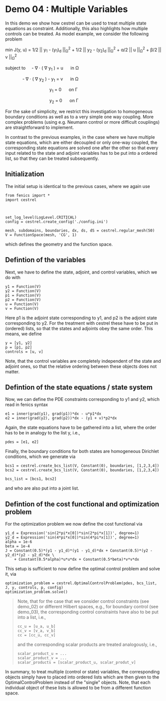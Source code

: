 Demo 04 : Multiple Variables
============================

In this demo we show how cestrel can be used to treat multiple
state equations as constraint. Additionally, this also highlights 
how multiple controls can be treated. As model example, we consider the 
following problem

min J(y, u) = 1/2 || y<sub>1</sub> - (y<sub>1</sub>)<sub>d</sub> ||<sub>&Omega;</sub><sup>2</sup> 
              + 1/2 || y<sub>2</sub> - (y<sub>2</sub>)<sub>d</sub> ||<sub>&Omega;</sub><sup>2</sup> 
              + &alpha;/2  || u ||<sub>&Omega;</sub><sup>2</sup>
              + &beta;/2  || v ||<sub>&Omega;</sub><sup>2</sup>

subject to &nbsp;&nbsp;&nbsp;  - &nabla; &middot; ( &nabla; y<sub>1</sub>  ) = u &nbsp;&nbsp;&nbsp;&nbsp; in &Omega;

&nbsp;&nbsp;&nbsp;&nbsp;&nbsp;
&nbsp;&nbsp;&nbsp;&nbsp;&nbsp;&nbsp;&nbsp;&nbsp;- &nabla; &middot; ( &nabla; y<sub>2</sub>  ) - y<sub>1</sub> = v &nbsp;&nbsp;&nbsp;&nbsp; in &Omega;

 
&nbsp;&nbsp;&nbsp;&nbsp;&nbsp;&nbsp;&nbsp;&nbsp;&nbsp;&nbsp;&nbsp;&nbsp;&nbsp;&nbsp;&nbsp;
&nbsp;&nbsp;&nbsp;&nbsp;&nbsp;&nbsp;&nbsp;&nbsp;&nbsp;&nbsp;&nbsp;&nbsp;&nbsp;&nbsp;&nbsp;&nbsp;&nbsp;&nbsp;&nbsp; y<sub>1</sub> = 0 &nbsp;&nbsp;&nbsp;&nbsp; on &Gamma;
 
&nbsp;&nbsp;&nbsp;&nbsp;&nbsp;&nbsp;&nbsp;&nbsp;&nbsp;&nbsp;&nbsp;&nbsp;&nbsp;&nbsp;&nbsp;
&nbsp;&nbsp;&nbsp;&nbsp;&nbsp;&nbsp;&nbsp;&nbsp;&nbsp;&nbsp;&nbsp;&nbsp;&nbsp;&nbsp;&nbsp;&nbsp;&nbsp;&nbsp;&nbsp; y<sub>2</sub> = 0 &nbsp;&nbsp;&nbsp;&nbsp; on &Gamma;

For the sake of simplicity, we restrict this investigation to
homogeneous boundary conditions as well as to a very simple one way
coupling. More complex problems (using e.g. Neumann control or more
difficult couplings) are straightforward to implement.

In contrast to the previous examples, in the case where we have multiple state equations, which are
either decoupled or only one-way coupled, the corresponding state equations are solved one after the other
so that every input related to the state and adjoint variables has to be put into a ordered list, so
that they can be treated subsequently.

Initialization
--------------

The initial setup is identical to the previous cases, where we again use

    from fenics import *
    import cestrel
    
    
    
    set_log_level(LogLevel.CRITICAL)
    config = cestrel.create_config('./config.ini')
    
    mesh, subdomains, boundaries, dx, ds, dS = cestrel.regular_mesh(50)
    V = FunctionSpace(mesh, 'CG', 1)

which defines the geometry and the function space.

Defintion of the variables
--------------------------

Next, we have to define the state, adjoint, and control variables, which 
we do with

    y1 = Function(V)
    y2 = Function(V)
    p1 = Function(V)
    p2 = Function(V)
    u = Function(V)
    v = Function(V)

Here p1 is the adjoint state corresponding to y1, and p2 is the adjoint 
state corresponding to y2. For the treatment with cestrel these have to 
be put in (ordered) lists, so that the states and adjoints obey the
same order. This means, we define

    y = [y1, y2]
    p = [p1, p2]
    controls = [u, v]

Note, that the control variables are completely independent of the state
and adjoint ones, so that the relative ordering between these objects does 
not matter. 

Defintion of the state equations / state system
-----------------------------------------------

Now, we can define the PDE constraints corresponding to y1 and y2, which
read in fenics syntax

    e1 = inner(grad(y1), grad(p1))*dx - u*p1*dx
    e2 = inner(grad(y2), grad(p2))*dx - (y1 + v)*p2*dx

Again, the state equations have to be gathered into a list, where the order
has to be in analogy to the list y, i.e.,

    pdes = [e1, e2]

Finally, the boundary conditions for both states are homogeneous 
Dirichlet conditions, which we generate via

    bcs1 = cestrel.create_bcs_list(V, Constant(0), boundaries, [1,2,3,4])
    bcs2 = cestrel.create_bcs_list(V, Constant(0), boundaries, [1,2,3,4])
    
    bcs_list = [bcs1, bcs2]
    
and who are also put into a joint list.

Defintion of the cost functional and optimization problem
---------------------------------------------------------

For the optimization problem we now define the cost functional via

    y1_d = Expression('sin(2*pi*x[0])*sin(2*pi*x[1])', degree=1)
    y2_d = Expression('sin(4*pi*x[0])*sin(4*pi*x[1])', degree=1)
    alpha = 1e-6
    beta = 1e-4
    J = Constant(0.5)*(y1 - y1_d)*(y1 - y1_d)*dx + Constant(0.5)*(y2 - y2_d)*(y2 - y2_d)*dx \
        + Constant(0.5*alpha)*u*u*dx + Constant(0.5*beta)*v*v*dx
        
This setup is sufficient to now define the optimal control problem and solve
it, via

    optimization_problem = cestrel.OptimalControlProblem(pdes, bcs_list, J, y, controls, p, config)
    optimization_problem.solve()
    
> Note, that for the case that we consider control constraints (see demo_02)
> or different Hilbert spaces, e.g., for boundary control (see demo_03),
> the corresponding control constraints have also to be put into a list, i.e.,
>
>     cc_u = [u_a, u_b]
>     cc_v = [v_a, v_b]
>     cc = [cc_u, cc_v]
>
> and the corresponding scalar products are treated analogously, i.e.,
>
>     scalar_product_u = ...
>     scalar_product_v = ...
>     scalar_products = [scalar_product_u, scalar_produt_v]
>

In summary, to treat multiple (control or state) variables, the 
corresponding objects simply have to placed into ordered lists which
are then given to the OptimalControlProblem instead of the "single" objects.
Note, that each individual object of these lists is allowed to be from a
different function space.
